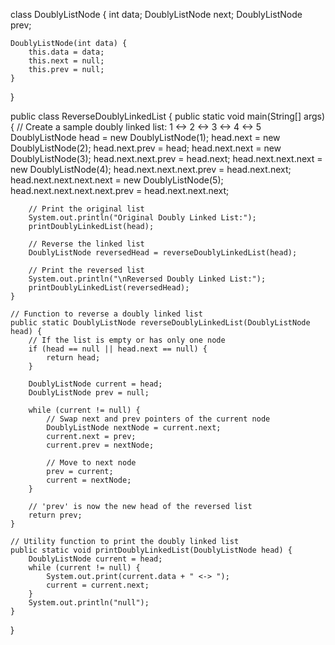 class DoublyListNode {
    int data;
    DoublyListNode next;
    DoublyListNode prev;

    DoublyListNode(int data) {
        this.data = data;
        this.next = null;
        this.prev = null;
    }
}

public class ReverseDoublyLinkedList {
    public static void main(String[] args) {
        // Create a sample doubly linked list: 1 <-> 2 <-> 3 <-> 4 <-> 5
        DoublyListNode head = new DoublyListNode(1);
        head.next = new DoublyListNode(2);
        head.next.prev = head;
        head.next.next = new DoublyListNode(3);
        head.next.next.prev = head.next;
        head.next.next.next = new DoublyListNode(4);
        head.next.next.next.prev = head.next.next;
        head.next.next.next.next = new DoublyListNode(5);
        head.next.next.next.next.prev = head.next.next.next;

        // Print the original list
        System.out.println("Original Doubly Linked List:");
        printDoublyLinkedList(head);

        // Reverse the linked list
        DoublyListNode reversedHead = reverseDoublyLinkedList(head);

        // Print the reversed list
        System.out.println("\nReversed Doubly Linked List:");
        printDoublyLinkedList(reversedHead);
    }

    // Function to reverse a doubly linked list
    public static DoublyListNode reverseDoublyLinkedList(DoublyListNode head) {
        // If the list is empty or has only one node
        if (head == null || head.next == null) {
            return head;
        }

        DoublyListNode current = head;
        DoublyListNode prev = null;

        while (current != null) {
            // Swap next and prev pointers of the current node
            DoublyListNode nextNode = current.next;
            current.next = prev;
            current.prev = nextNode;

            // Move to next node
            prev = current;
            current = nextNode;
        }

        // 'prev' is now the new head of the reversed list
        return prev;
    }

    // Utility function to print the doubly linked list
    public static void printDoublyLinkedList(DoublyListNode head) {
        DoublyListNode current = head;
        while (current != null) {
            System.out.print(current.data + " <-> ");
            current = current.next;
        }
        System.out.println("null");
    }
}

